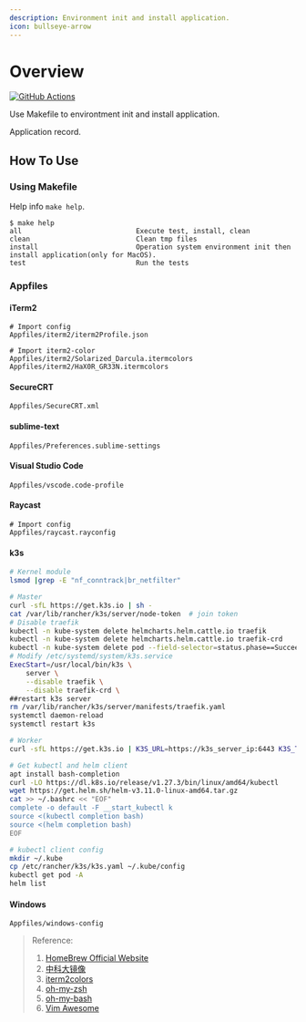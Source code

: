 ```yaml
---
description: Environment init and install application.
icon: bullseye-arrow
---
```


# Overview

[![GitHub Actions](https://img.shields.io/github/actions/workflow/status/yakir3/environment/make-test.yml?label=make-test&logo=github&logoColor=white)](https://github.com/yakir3/environment/actions/workflows/make-test.yml)

Use Makefile to environtment init and install application.

Application record.

## How To Use

### Using Makefile

Help info `make help`.
```console
$ make help
all                            Execute test, install, clean
clean                          Clean tmp files
install                        Operation system environment init then install application(only for MacOS).
test                           Run the tests
```


### Appfiles

#### iTerm2
```console
# Import config
Appfiles/iterm2/iterm2Profile.json

# Import iterm2-color
Appfiles/iterm2/Solarized_Darcula.itermcolors
Appfiles/iterm2/HaX0R_GR33N.itermcolors
```

#### SecureCRT
```console
Appfiles/SecureCRT.xml
```

#### sublime-text
```console
Appfiles/Preferences.sublime-settings
```

#### Visual Studio Code
```console
Appfiles/vscode.code-profile
```

#### Raycast
```console
# Import config
Appfiles/raycast.rayconfig
```

#### k3s
```bash
# Kernel module
lsmod |grep -E "nf_conntrack|br_netfilter"

# Master
curl -sfL https://get.k3s.io | sh -
cat /var/lib/rancher/k3s/server/node-token  # join token
# Disable traefik
kubectl -n kube-system delete helmcharts.helm.cattle.io traefik
kubectl -n kube-system delete helmcharts.helm.cattle.io traefik-crd
kubectl -n kube-system delete pod --field-selector=status.phase==Succeeded 
# Modify /etc/systemd/system/k3s.service
ExecStart=/usr/local/bin/k3s \
    server \
    --disable traefik \
    --disable traefik-crd \
##restart k3s server
rm /var/lib/rancher/k3s/server/manifests/traefik.yaml
systemctl daemon-reload
systemctl restart k3s

# Worker
curl -sfL https://get.k3s.io | K3S_URL=https://k3s_server_ip:6443 K3S_TOKEN=k3s_server_token sh -

# Get kubectl and helm client
apt install bash-completion
curl -LO https://dl.k8s.io/release/v1.27.3/bin/linux/amd64/kubectl
wget https://get.helm.sh/helm-v3.11.0-linux-amd64.tar.gz
cat >> ~/.bashrc << "EOF"
complete -o default -F __start_kubectl k
source <(kubectl completion bash)
source <(helm completion bash)
EOF

# kubectl client config
mkdir ~/.kube
cp /etc/rancher/k3s/k3s.yaml ~/.kube/config
kubectl get pod -A
helm list
```

#### Windows
```console
Appfiles/windows-config
```



> Reference:
> 1. [HomeBrew Official Website](https://brew.sh)
> 2. [中科大镜像](https://mirrors.ustc.edu.cn/help/brew.git.html)
> 3. [iterm2colors](https://iterm2colorschemes.com/)
> 4. [oh-my-zsh](https://github.com/ohmyzsh/ohmyzsh)
> 5. [oh-my-bash](https://github.com/ohmybash/oh-my-bash)
> 6. [Vim Awesome](https://vimawesome.com/)
